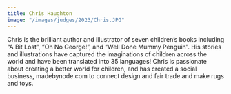 ```yaml
---
title: Chris Haughton
image: "/images/judges/2023/Chris.JPG"
---
```


Chris is the brilliant author and illustrator of seven children’s books including “A Bit Lost”, “Oh No George!”, and “Well Done Mummy Penguin”. His stories and illustrations have captured the imaginations of children across the world and have been translated into 35 languages! Chris is passionate about creating a better world for children, and has created a social business, madebynode.com to connect design and fair trade and make rugs and toys.